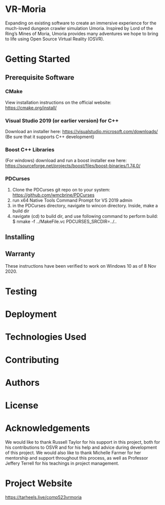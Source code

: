 # VR-Moria
Expanding on existing software to create an immersive experience for the much-loved dungeon crawler simulation Umoria. Inspired by Lord of the Ring’s Mines of Moria, Umoria provides many adventures we hope to bring to life using Open Source Virtual Reality (OSVR).

# Getting Started
## Prerequisite Software
### CMake 
View installation instructions on the official website: https://cmake.org/install/

### Visual Studio 2019 (or earlier version) for C++
Download an installer here: https://visualstudio.microsoft.com/downloads/
(Be sure that it supports C++ development)

### Boost C++ Libraries 
(For windows) download and run a boost installer exe here: https://sourceforge.net/projects/boost/files/boost-binaries/1.74.0/ 

### PDCurses 
1. Clone the PDCurses git repo on to your system: https://github.com/wmcbrine/PDCurses
2. run x64 Native Tools Command Prompt for VS 2019 admin
3. in the PDCurses directory, navigate to wincon directory. Inside, make a build dir
4. navigate (cd) to build dir, and use following command to perform build: $ nmake -f ../MakeFile.vc PDCURSES_SRCDIR=../..

## Installing

## Warranty
These instructions have been verified to work on Windows 10 as of 8 Nov 2020. 

# Testing

# Deployment

# Technologies Used

# Contributing

# Authors

# License

# Acknowledgements
We would like to thank Russell Taylor for his support in this project, both for his contributions to OSVR and for his help and advice during development of this project. We would also like to thank Michelle Farmer for her mentorship and support throughout this process, as well as Professor Jeffery Terrell for his teachings in project management. 

# Project Website
https://tarheels.live/comp523vrmoria
